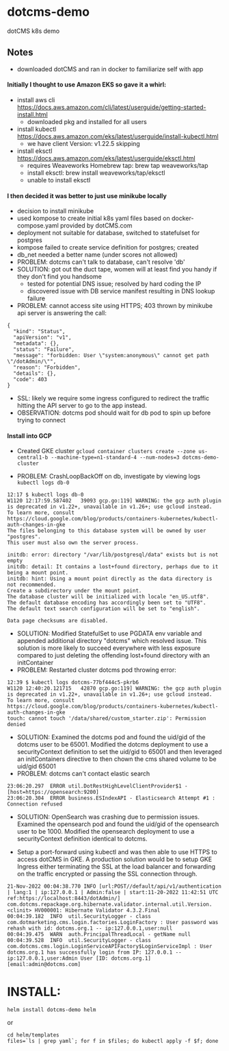 # dotcms-demo
dotCMS k8s demo

## Notes

- downloaded dotCMS and ran in docker to familiarize self with app

#### Initially I thought to use Amazon EKS so gave it a whirl:

- install aws cli https://docs.aws.amazon.com/cli/latest/userguide/getting-started-install.html
  - downloaded pkg and installed for all users
- install kubectl https://docs.aws.amazon.com/eks/latest/userguide/install-kubectl.html
  - we have client Version: v1.22.5 skipping
- install eksctl https://docs.aws.amazon.com/eks/latest/userguide/eksctl.html
  - requires Weaveworks Homebrew tap: brew tap weaveworks/tap
  - install eksctl: brew install weaveworks/tap/eksctl
  - unable to install eksctl

#### I then decided it was better to just use minikube locally

- decision to install minikube
- used kompose to create initial k8s yaml files based on docker-compose.yaml provided by dotCMS.com
- deployment not suitable for database, switched to statefulset for postgres
- kompose failed to create service definition for postgres; created
- db_net needed a better name (under scores not allowed)
- PROBLEM: dotcms can't talk to database, can't resolve 'db'
- SOLUTION: got out the duct tape, women will at least find you handy if they don't find you handsome
  - tested for potential DNS issue; resolved by hard coding the IP
  - discovered issue with DB service manifest resulting in DNS lookup failure
- PROBLEM: cannot access site using HTTPS; 403 thrown by minikube api server is answering the call:

```
{
  "kind": "Status",
  "apiVersion": "v1",
  "metadata": {},
  "status": "Failure",
  "message": "forbidden: User \"system:anonymous\" cannot get path \"/dotAdmin/\"",
  "reason": "Forbidden",
  "details": {},
  "code": 403
}
```

- SSL: likely we require some ingress configured to redirect the traffic hitting the API server to go to the app instead.
- OBSERVATION: dotcms pod should wait for db pod to spin up before trying to connect

#### Install into GCP

 - Created GKE cluster
`gcloud container clusters create --zone us-central1-b --machine-type=n1-standard-4 --num-nodes=3 dotcms-demo-cluster`

 - PROBLEM: CrashLoopBackOff on db, investigate by viewing logs `kubectl logs db-0`

```
12:17 $ kubectl logs db-0
W1120 12:17:59.587402   39093 gcp.go:119] WARNING: the gcp auth plugin is deprecated in v1.22+, unavailable in v1.26+; use gcloud instead.
To learn more, consult https://cloud.google.com/blog/products/containers-kubernetes/kubectl-auth-changes-in-gke
The files belonging to this database system will be owned by user "postgres".
This user must also own the server process.

initdb: error: directory "/var/lib/postgresql/data" exists but is not empty
initdb: detail: It contains a lost+found directory, perhaps due to it being a mount point.
initdb: hint: Using a mount point directly as the data directory is not recommended.
Create a subdirectory under the mount point.
The database cluster will be initialized with locale "en_US.utf8".
The default database encoding has accordingly been set to "UTF8".
The default text search configuration will be set to "english".

Data page checksums are disabled.
```

- SOLUTION: Modified StatefulSet to use PGDATA env variable and appended additional directory "dotcms" which resolved issue.  This solution is more likely to succeed everywhere with less exposure compared to just deleting the offending lost+found directory with an initContainer
- PROBLEM: Restarted cluster dotcms pod throwing error:

```
12:39 $ kubectl logs dotcms-77bf444c5-pkrb6
W1120 12:40:20.121715   42870 gcp.go:119] WARNING: the gcp auth plugin is deprecated in v1.22+, unavailable in v1.26+; use gcloud instead.
To learn more, consult https://cloud.google.com/blog/products/containers-kubernetes/kubectl-auth-changes-in-gke
touch: cannot touch '/data/shared/custom_starter.zip': Permission denied
```

- SOLUTION: Examined the dotcms pod and found the uid/gid of the dotcms user to be 65001.  Modified the dotcms deployment to use a securityContext definition to set the uid/gid to 65001 and then leveraged an initContainers directive to then chown the cms shared volume to be uid/gid 65001 
- PROBLEM: dotcms can't contact elastic search

```
23:06:20.297  ERROR util.DotRestHighLevelClientProvider$1 - [host=https://opensearch:9200]
23:06:20.304  ERROR business.ESIndexAPI - Elasticsearch Attempt #1 : Connection refused
```

- SOLUTION: OpenSearch was crashing due to permission issues.  Examined the opensearch pod and found the uid/gid of the opensearch user to be 1000.  Modified the opensearch deployment to use a securityContext definition identical to dotcms.

- Setup a port-forward using kubectl and was then able to use HTTPS to access dotCMS in GKE.  A production solution would be to setup GKE Ingress either terminating the SSL at the load balancer and forwarding on the traffic encrypted or passing the SSL connection through.

```
21-Nov-2022 00:04:38.770 INFO [url:POST//default/api/v1/authentication | lang:1 | ip:127.0.0.1 | Admin:false | start:11-20-2022 11:42:51 UTC  ref:https://localhost:8443/dotAdmin/] com.dotcms.repackage.org.hibernate.validator.internal.util.Version.<clinit> HV000001: Hibernate Validator 4.3.2.Final
00:04:39.182  INFO  util.SecurityLogger - class com.dotmarketing.cms.login.factories.LoginFactory : User password was rehash with id: dotcms.org.1 -- ip:127.0.0.1,user:null
00:04:39.475  WARN  auth.PrincipalThreadLocal - getName null
00:04:39.528  INFO  util.SecurityLogger - class com.dotcms.cms.login.LoginServiceAPIFactory$LoginServiceImpl : User dotcms.org.1 has successfully login from IP: 127.0.0.1 -- ip:127.0.0.1,user:Admin User [ID: dotcms.org.1][email:admin@dotcms.com]
```


# INSTALL:

```helm install dotcms-demo helm```

or

```
cd helm/templates
files=`ls | grep yaml`; for f in $files; do kubectl apply -f $f; done
```

